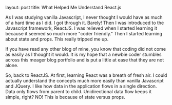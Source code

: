 layout: post
title: What Helped Me Understand React.js

<p>As I was studying vanilla Javascript, I never thought I would have as much of a hard time as I did.  I got through it.  Barely!  Then I was introduced to the Javascript framework, ReactJS.  I was relieved when I started learning it because it seemed so much more "coder friendly."  Then I started learning about state and props.  This really tripped me up.</p>
<p>If you have read any other blog of mine, you know that coding did not come as easily as I thought it would.  It is my hope that a newbie coder stumbles across this meager blog portfolio and is put a little at ease that they are not alone.
</p>
<p>So, back to ReactJS.  At first, learning React was a breath of fresh air.  I could actually understand the concepts much more easily than vanilla Javascript and JQuery.  I like how data in the application flows in a single direction.  Data only flows from parent to child.  Unidirectional data flow keeps it simple, right?  NO!  This is because of state versus props.  </p>
